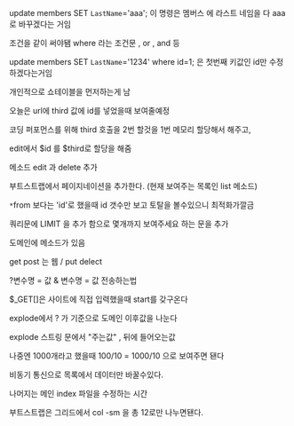 update members SET `LastName`='aaa'; 이 명령은 멤버스 에 라스트 네임을 다 aaa로 바꾸겠다는 거임

조건을 같이 써야됌 where 라는 조건문 , or , and 등

update members SET `LastName`='1234' where id=1; 은 첫번째 키값인 id만 수정하겠다는거임

개인적으로 쇼테이블을 먼저하는게 남

오늘은 url에 third 값에 id를 넣었을때 보여줄예정

코딩 퍼포먼스를 위해 third 호출을 2번 할것을 1번 메모리 할당해서 해주고,

edit에서 $id 를 $third로 할당을 해줌

메소드 edit 과 delete 추가

부트스트랩에서 페이지네이션을 추가한다. (현재 보여주는 목록인 list 메소드)

`*`from 보다는 'id'로 했을때 id 갯수만 보고 토탈을 볼수있으니 최적화가깔금

쿼리문에 LIMIT 을 추가 함으로 몇개까지 보여주세요 하는 문을 추가 

도메인에 메소드가 있음

get post 는 웹 / put delect

?변수명 = 값 & 변수명 = 값         전송하는법

$_GET[]은 사이트에 직접 입력했을때 start를 갖구온다

explode에서 ? 가 기준으로 도메인 이후값을 나눈다

explode 스트링 문에서 "주는값" , 뒤에 들어오는값

나중엔 1000개라고 했을때 100/10 = 1000/10 으로 보여주면 됀다 

비동기 통신으로 목록에서 데이터만 바꿀수있다.

나머지는 메인 index 파일을 수정하는 시간

부트스트랩은 그리드에서 col -sm 을 총 12로만 나누면됀다.